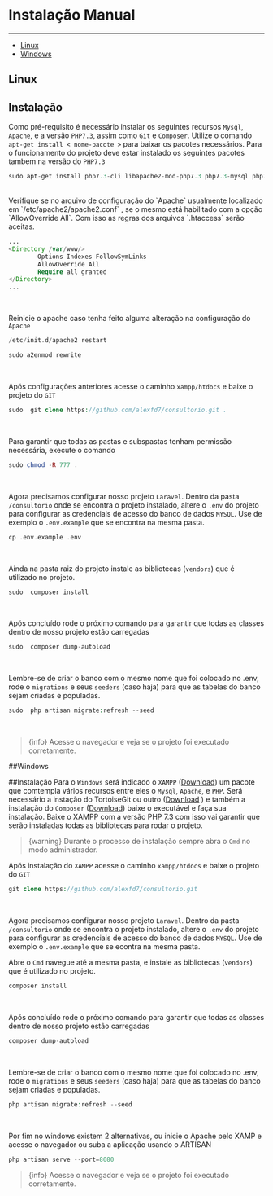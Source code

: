 # Instalação Manual

---

- [Linux](#section-1)
- [Windows](#section-2)



<a name="section-2"></a>
## Linux

## Instalação

Como pré-requisito é necessário instalar os seguintes recursos `Mysql`, `Apache`, e a versão `PHP7.3`, assim como `Git` e `Composer`. Utilize o comando `apt-get install < nome-pacote >` para baixar os pacotes necessários. Para o funcionamento do projeto deve estar instalado os seguintes pacotes tambem na versão do `PHP7.3`


```php
sudo apt-get install php7.3-cli libapache2-mod-php7.3 php7.3-mysql php7.3-curl php-memcached php7.3-dev  php7.3-pgsql php7.3-sqlite3 php7.3-mbstring php7.3-gd php7.3-json php7.3-xmlrpc php7.3-xml php7.3-zip php7.3-bcmath php7.3-soap php7.3-intl php7.3-readline
```
<br>
Verifique se no arquivo de configuração do `Apache` usualmente localizado em `/etc/apache2/apache2.conf` , se o mesmo está habilitado com a opção `AllowOverride All`. Com isso as regras dos arquivos `.htaccess` serão aceitas.

```php
...
<Directory /var/www/>
        Options Indexes FollowSymLinks
        AllowOverride All
        Require all granted
</Directory>
...
```
<br>

Reinicie o apache caso tenha feito alguma alteração na configuração do `Apache`
```php
/etc/init.d/apache2 restart

sudo a2enmod rewrite
```
<br>

Após configurações anteriores acesse o caminho `xampp/htdocs` e baixe o projeto do `GIT` 

```php
sudo  git clone https://github.com/alexfd7/consultorio.git .
```
<br>


Para garantir que todas as pastas e subspastas tenham permissão necessária, execute o comando
```php
sudo chmod -R 777 .
```

<br>

Agora precisamos configurar nosso projeto `Laravel`. Dentro da pasta `/consultorio` onde se encontra o projeto instalado, altere o `.env` do projeto para configurar as credenciais de acesso do banco de dados `MYSQL`. Use de exemplo o `.env.example` que se encontra na mesma pasta.


```php
cp .env.example .env
```
<br>

Ainda na pasta raiz do projeto instale as bibliotecas (`vendors`)  que é utilizado no projeto.
```php
sudo  composer install
```
<br>

Após concluído rode o próximo comando para garantir que todas as classes dentro de nosso projeto estão carregadas
```php
sudo  composer dump-autoload
```
<br>


Lembre-se de criar o banco com o mesmo nome que foi colocado no .env, rode o `migrations` e seus `seeders` (caso haja) para que as tabelas do banco sejam criadas e populadas. 

```php
sudo  php artisan migrate:refresh --seed
```
<br>


> {info} Acesse o navegador e veja se o projeto foi executado corretamente.



<a name="section-3"></a>
##Windows

##Instalação
Para o `Windows` será indicado o `XAMPP` (<a href="https://www.apachefriends.org/pt_br/index.html" target="_blank">Download</a>) um pacote que comtempla vários recursos entre eles o `Mysql`, `Apache`, e `PHP`. Será necessário a instação do TortoiseGit ou outro (<a href="https://tortoisegit.org/download/" target="_blank">Download</a> ) e também a instalação do `Composer` (<a href="https://getcomposer.org/download/" target="_blank">Download</a>) baixe o executável e faça sua instalação. Baixe o XAMPP com a versão PHP 7.3 com isso vai garantir que serão instaladas todas as bibliotecas para rodar o projeto. 
<br>

> {warning} Durante o processo de instalação sempre abra o `Cmd` no modo administrador.

Após instalação do `XAMPP` acesse o caminho `xampp/htdocs` e baixe o projeto do `GIT` 

```php
git clone https://github.com/alexfd7/consultorio.git
```
<br>

Agora precisamos configurar nosso projeto `Laravel`. Dentro da pasta `/consultorio` onde se encontra o projeto instalado, altere o `.env` do projeto para configurar as credenciais de acesso do banco de dados `MYSQL`. Use de exemplo o `.env.example` que se econtra na mesma pasta.
<br>

Abre o `Cmd` navegue até a mesma pasta, e instale as bibliotecas (`vendors`)  que é utilizado no projeto.
```php
composer install
```
<br>

Após concluído rode o próximo comando para garantir que todas as classes dentro de nosso projeto estão carregadas
```php
composer dump-autoload
```
<br>

Lembre-se de criar o banco com o mesmo nome que foi colocado no .env, rode o `migrations` e seus `seeders` (caso haja) para que as tabelas do banco sejam criadas e populadas. 

```php
php artisan migrate:refresh --seed
```
<br>


Por fim no windows existem 2 alternativas, ou inicie o Apache pelo XAMP e acesse o navegador ou suba a aplicação usando o ARTISAN

```php
php artisan serve --port=8080
```


> {info} Acesse o navegador e veja se o projeto foi executado corretamente.
















